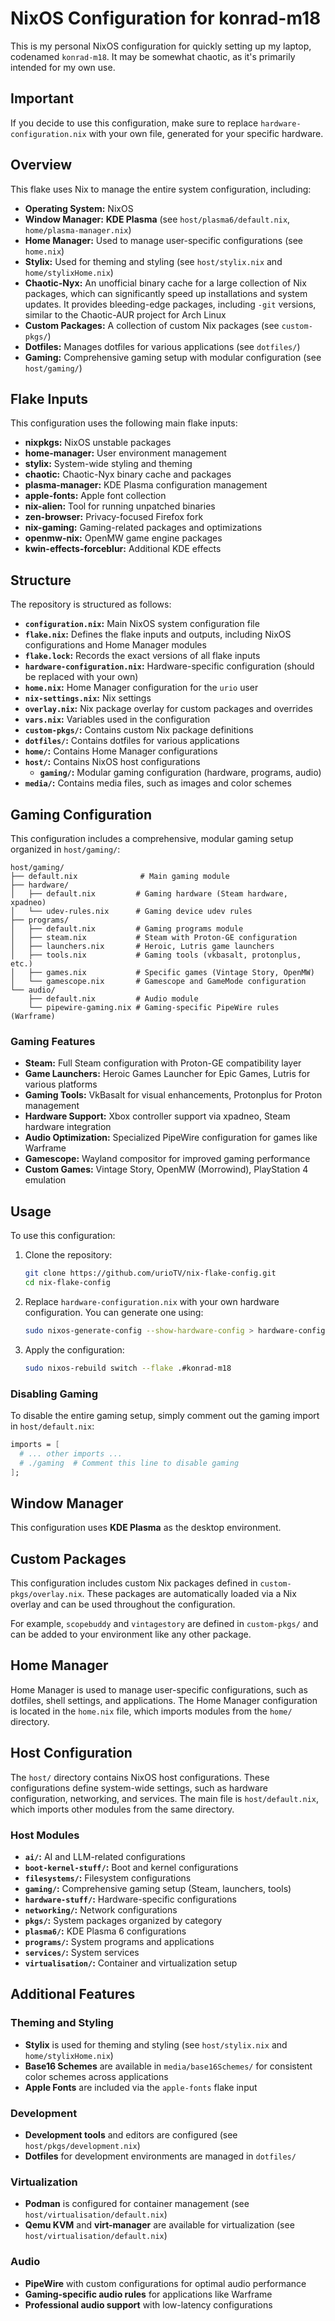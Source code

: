 # NixOS Configuration for konrad-m18

This is my personal NixOS configuration for quickly setting up my laptop, codenamed `konrad-m18`. It may be somewhat chaotic, as it's primarily intended for my own use.

## Important

If you decide to use this configuration, make sure to replace `hardware-configuration.nix` with your own file, generated for your specific hardware.

## Overview

This flake uses Nix to manage the entire system configuration, including:

- **Operating System:** NixOS
- **Window Manager:** **KDE Plasma** (see `host/plasma6/default.nix`, `home/plasma-manager.nix`)
- **Home Manager:** Used to manage user-specific configurations (see `home.nix`)
- **Stylix:** Used for theming and styling (see `host/stylix.nix` and `home/stylixHome.nix`)
- **Chaotic-Nyx:** An unofficial binary cache for a large collection of Nix packages, which can significantly speed up installations and system updates. It provides bleeding-edge packages, including `-git` versions, similar to the Chaotic-AUR project for Arch Linux
- **Custom Packages:** A collection of custom Nix packages (see `custom-pkgs/`)
- **Dotfiles:** Manages dotfiles for various applications (see `dotfiles/`)
- **Gaming:** Comprehensive gaming setup with modular configuration (see `host/gaming/`)

## Flake Inputs

This configuration uses the following main flake inputs:

- **nixpkgs:** NixOS unstable packages
- **home-manager:** User environment management
- **stylix:** System-wide styling and theming
- **chaotic:** Chaotic-Nyx binary cache and packages
- **plasma-manager:** KDE Plasma configuration management
- **apple-fonts:** Apple font collection
- **nix-alien:** Tool for running unpatched binaries
- **zen-browser:** Privacy-focused Firefox fork
- **nix-gaming:** Gaming-related packages and optimizations
- **openmw-nix:** OpenMW game engine packages
- **kwin-effects-forceblur:** Additional KDE effects

## Structure

The repository is structured as follows:

- **`configuration.nix`:** Main NixOS system configuration file
- **`flake.nix`:** Defines the flake inputs and outputs, including NixOS configurations and Home Manager modules
- **`flake.lock`:** Records the exact versions of all flake inputs
- **`hardware-configuration.nix`:** Hardware-specific configuration (should be replaced with your own)
- **`home.nix`:** Home Manager configuration for the `urio` user
- **`nix-settings.nix`:** Nix settings
- **`overlay.nix`:** Nix package overlay for custom packages and overrides
- **`vars.nix`:** Variables used in the configuration
- **`custom-pkgs/`:** Contains custom Nix package definitions
- **`dotfiles/`:** Contains dotfiles for various applications
- **`home/`:** Contains Home Manager configurations
- **`host/`:** Contains NixOS host configurations
  - **`gaming/`:** Modular gaming configuration (hardware, programs, audio)
- **`media/`:** Contains media files, such as images and color schemes

## Gaming Configuration

This configuration includes a comprehensive, modular gaming setup organized in `host/gaming/`:

```
host/gaming/
├── default.nix              # Main gaming module
├── hardware/
│   ├── default.nix         # Gaming hardware (Steam hardware, xpadneo)
│   └── udev-rules.nix      # Gaming device udev rules
├── programs/
│   ├── default.nix         # Gaming programs module
│   ├── steam.nix           # Steam with Proton-GE configuration
│   ├── launchers.nix       # Heroic, Lutris game launchers
│   ├── tools.nix           # Gaming tools (vkbasalt, protonplus, etc.)
│   ├── games.nix           # Specific games (Vintage Story, OpenMW)
│   └── gamescope.nix       # Gamescope and GameMode configuration
└── audio/
    ├── default.nix         # Audio module
    └── pipewire-gaming.nix # Gaming-specific PipeWire rules (Warframe)
```

### Gaming Features

- **Steam:** Full Steam configuration with Proton-GE compatibility layer
- **Game Launchers:** Heroic Games Launcher for Epic Games, Lutris for various platforms
- **Gaming Tools:** VkBasalt for visual enhancements, Protonplus for Proton management
- **Hardware Support:** Xbox controller support via xpadneo, Steam hardware integration
- **Audio Optimization:** Specialized PipeWire configuration for games like Warframe
- **Gamescope:** Wayland compositor for improved gaming performance
- **Custom Games:** Vintage Story, OpenMW (Morrowind), PlayStation 4 emulation

## Usage

To use this configuration:

1.  Clone the repository:

    ```bash
    git clone https://github.com/urioTV/nix-flake-config.git
    cd nix-flake-config
    ```

2.  Replace `hardware-configuration.nix` with your own hardware configuration. You can generate one using:

    ```bash
    sudo nixos-generate-config --show-hardware-config > hardware-configuration.nix
    ```

3.  Apply the configuration:

    ```bash
    sudo nixos-rebuild switch --flake .#konrad-m18
    ```

### Disabling Gaming

To disable the entire gaming setup, simply comment out the gaming import in `host/default.nix`:

```nix
imports = [
  # ... other imports ...
  # ./gaming  # Comment this line to disable gaming
];
```

## Window Manager

This configuration uses **KDE Plasma** as the desktop environment.

## Custom Packages

This configuration includes custom Nix packages defined in `custom-pkgs/overlay.nix`. These packages are automatically loaded via a Nix overlay and can be used throughout the configuration.

For example, `scopebuddy` and `vintagestory` are defined in `custom-pkgs/` and can be added to your environment like any other package.

## Home Manager

Home Manager is used to manage user-specific configurations, such as dotfiles, shell settings, and applications. The Home Manager configuration is located in the `home.nix` file, which imports modules from the `home/` directory.

## Host Configuration

The `host/` directory contains NixOS host configurations. These configurations define system-wide settings, such as hardware configuration, networking, and services. The main file is `host/default.nix`, which imports other modules from the same directory.

### Host Modules

- **`ai/`:** AI and LLM-related configurations
- **`boot-kernel-stuff/`:** Boot and kernel configurations
- **`filesystems/`:** Filesystem configurations
- **`gaming/`:** Comprehensive gaming setup (Steam, launchers, tools)
- **`hardware-stuff/`:** Hardware-specific configurations
- **`networking/`:** Network configurations
- **`pkgs/`:** System packages organized by category
- **`plasma6/`:** KDE Plasma 6 configurations
- **`programs/`:** System programs and applications
- **`services/`:** System services
- **`virtualisation/`:** Container and virtualization setup

## Additional Features

### Theming and Styling

- **Stylix** is used for theming and styling (see `host/stylix.nix` and `home/stylixHome.nix`)
- **Base16 Schemes** are available in `media/base16Schemes/` for consistent color schemes across applications
- **Apple Fonts** are included via the `apple-fonts` flake input

### Development

- **Development tools** and editors are configured (see `host/pkgs/development.nix`)
- **Dotfiles** for development environments are managed in `dotfiles/`

### Virtualization

- **Podman** is configured for container management (see `host/virtualisation/default.nix`)
- **Qemu KVM** and **virt-manager** are available for virtualization (see `host/virtualisation/default.nix`)

### Audio

- **PipeWire** with custom configurations for optimal audio performance
- **Gaming-specific audio rules** for applications like Warframe
- **Professional audio support** with low-latency configurations